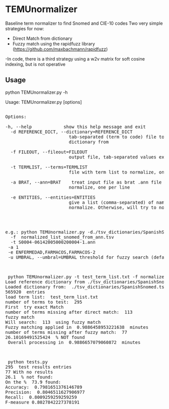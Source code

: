 # TEMUnormalizer

Baseline term normalizer to find Snomed and CIE-10 codes
Two very simple strategies for now:
- Direct Match from dictionary
- Fuzzy match using the rapidfuzz library (https://github.com/maxbachmann/rapidfuzz)

-In code, there is a third strategy using a w2v matrix for soft cosine indexing, but is not operative
## Usage

python TEMUnormalizer.py -h

Usage: TEMUnormalizer.py [options]

<pre>

Options:

-h, --help            show this help message and exit
  -d REFERENCE_DICT, --dictionary=REFERENCE_DICT
                        tab-separated (term to code) file to create reference
                        dictionary from
                        
  -f FILEOUT, --fileout=FILEOUT
                        output file, tab-separated values extension (.tsv)
                        
  -t TERMLIST, --terms=TERMLIST
                        file with term list to normalize, one per line
                        
  -a BRAT, --ann=BRAT    treat input file as brat .ann file with term list to
                        normalize, one per line
                        
  -e ENTITIES, --entities=ENTITIES
                        give a list (comma-separated) of names of entities to
                        normalize. Otherwise, will try to normalize everything
 
 </pre> 
 <pre> 
e.g.: python TEMUnormalizer.py -d./tsv_dictionaries/SpanishSnomed.tsv 
  -f  normalized_list_snomed_from_ann.tsv 
  -t S0004-06142005000200004-1.ann 
 -a 1 
 -e ENFERMEDAD,FARMACOS,FARMACOS-2
 -u UMBRAL, --umbral=UMBRAL threshold for fuzzy search (default 93)
 </pre>
<pre> 
 python TEMUnormalizer.py -t test_term_list.txt -f normalized_list_snomed.tsv
Load reference dictionary from ./tsv_dictionaries/SpanishSnomed.tsv
Loaded dictionary from:  ./tsv_dictionaries/SpanishSnomed.tsv
565920  entries
load term list:  test_term_list.txt
number of terms to test:  295
First  try exact Match
number of terms missing after direct match:  113
fuzzy match
Will search:  113  using fuzzy match
Fuzzy matching applied in  0.9886458953221638  minutes
number of terms missing after fuzzy match:  77
26.10169491525424  % NOT found
 Overall processing in  0.9886657079060872  minutes
 </pre>
<pre> 
 python tests.py 
295  test results entries
77 With no results
26.1  % not found: 
On the %  73.9 found: 
Accuracy:  0.7981651376146789
Precision:  0.8046511627906977
Recall:  0.8009259259259259
F-measure 0.8027842227378191
 </pre>
